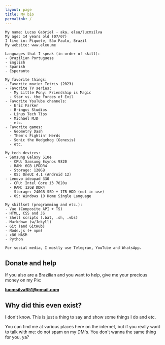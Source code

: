 ```yaml
---
layout: page
title: My bio
permalink: /
---
```


```
My name: Lucas Gabriel - aka. eleu/lucmsilva
My age: 14 years old (07/07)
I live in: Piquete, São Paulo, Brazil
My website: www.eleu.me

Languages that I speak (in order of skill):
- Brazilian Portuguese
- English
- Spanish
- Esperanto
 
My favorite things:
- Favorite movie: Tetris (2023)
- Favorite TV series:
  - My Little Pony: Friendship is Magic
  - Star vs. the Forces of Evil
- Favorite YouTube channels:
  - Eric Parker
  - Bringus Studios
  - Linus Tech Tips
  - Michael MJD
  - etc.
- Favorite games:
  - Geometry Dash
  - Them's Fightin' Herds
  - Sonic the Hedgehog (Genesis)
  - etc.

My tech devices:
- Samsung Galaxy S10e
  - CPU: Samsung Exynos 9820
  - RAM: 6GB LPDDR4
  - Storage: 128GB
  - OS: OneUI 4.1 (Android 12)
- Lenovo ideapad 330
  - CPU: Intel Core i3 7020u
  - RAM: 12GB DDR4
  - Storage: 240GB SSD + 1TB HDD (not in use)
  - OS: Windows 10 Home Single Language

My skillset (programming and etc.):
- Vue (Composite API + TS)
- HTML, CSS and JS
- Shell scripts (.bat, .sh, .vbs)
- Markdown (w/Jekyll)
- Git (and GitHub)
- Node.js (+ npm)
- x86 NASM
- Python

For social media, I mostly use Telegram, YouTube and WhatsApp.
```
## Donate and help
If you also are a Brazilian and you want to help, give me your precious money on my Pix:

**lucmsilva651@gmail.com**

## Why did this even exist?
I don't know. This is just a thing to say and show some things I do and etc.

You can find me at various places here on the internet, but if you really want to talk with me: do not spam on my DM's. You don't wanna the same thing for you, ya?
